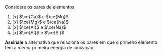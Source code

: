 Considere os pares de elementos

1. [x] $\ce{Ca}$ e $\ce{Mg}$
2. [x] $\ce{Mg}$ e $\ce{Na}$
3. [x] $\ce{Al}$ e $\ce{Na}$
4. [x] $\ce{Al}$ e $\ce{Si}$

**Assinale** a alternativa que relaciona os pares em que o primeiro elemento tem a *menor* primeira energia de ionização.

